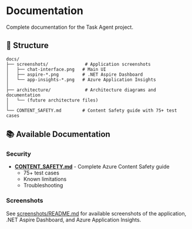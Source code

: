 # Documentation

Complete documentation for the Task Agent project.

## 📁 Structure

```
docs/
├── screenshots/              # Application screenshots
│   ├── chat-interface.png   # Main UI
│   ├── aspire-*.png         # .NET Aspire Dashboard
│   └── app-insights-*.png   # Azure Application Insights
│
├── architecture/             # Architecture diagrams and documentation
│   └── (future architecture files)
│
└── CONTENT_SAFETY.md        # Content Safety guide with 75+ test cases
```

## 📚 Available Documentation

### Security

- **[CONTENT_SAFETY.md](CONTENT_SAFETY.md)** - Complete Azure Content Safety guide
  - 75+ test cases
  - Known limitations
  - Troubleshooting

### Screenshots

See [screenshots/README.md](screenshots/README.md) for available screenshots of the application, .NET Aspire Dashboard, and Azure Application Insights.
